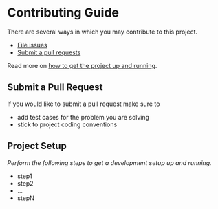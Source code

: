 # Contributing Guide

There are several ways in which you may contribute to this project.

* [File issues](https://github.com/camunda/camunda-process-test-coverage/issues)
* [Submit a pull requests](#submit-a-pull-request)

Read more on [how to get the project up and running](#project-setup).


## Submit a Pull Request

If you would like to submit a pull request make sure to 

- add test cases for the problem you are solving
- stick to project coding conventions


## Project Setup

_Perform the following steps to get a development setup up and running._

- step1
- step2
- ...
- stepN
